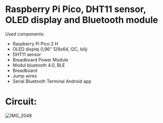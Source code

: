 # Raspberry Pi Pico, DHT11 sensor, OLED display and Bluetooth module

Used components:
- Raspberry Pi Pico 2 H
- OLED displej 0,96" 128x64, I2C, bílý 
- DHT11 sensor
- Breadboard Power Module
- Modul bluetooth 4.0, BLE
- Breadboard
- Jump wires
- Serial Bluetooth Terminal Android app

# Circuit:
![IMG_2046](https://github.com/user-attachments/assets/26fcd69a-bc96-44fd-b38c-492429bbbe1c)
